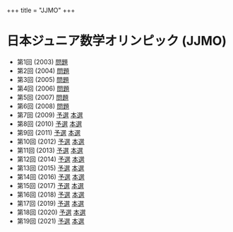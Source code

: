 +++
title = "JJMO"
+++

# 日本ジュニア数学オリンピック (JJMO)

- 第1回 (2003) [問題](../2003)
- 第2回 (2004) [問題](../2004)
- 第3回 (2005) [問題](../2005)
- 第4回 (2006) [問題](../2006)
- 第5回 (2007) [問題](../2007)
- 第6回 (2008) [問題](../2008)
- 第7回 (2009) [予選](../2009-1) [本選](../2009-2)
- 第8回 (2010) [予選](../2010-1) [本選](../2010-2)
- 第9回 (2011) [予選](../2011-1) [本選](../2011-2)
- 第10回 (2012) [予選](../2012-1) [本選](../2012-2)
- 第11回 (2013) [予選](../2013-1) [本選](../2013-2)
- 第12回 (2014) [予選](../2014-1) [本選](../2014-2)
- 第13回 (2015) [予選](../2015-1) [本選](../2015-2)
- 第14回 (2016) [予選](../2016-1) [本選](../2016-2)
- 第15回 (2017) [予選](../2017-1) [本選](../2017-2)
- 第16回 (2018) [予選](../2018-1) [本選](../2018-2)
- 第17回 (2019) [予選](../2019-1) [本選](../2019-2)
- 第18回 (2020) [予選](../2020-1) [本選](../2020-2)
- 第19回 (2021) [予選](../2021-1) [本選](../2021-2)